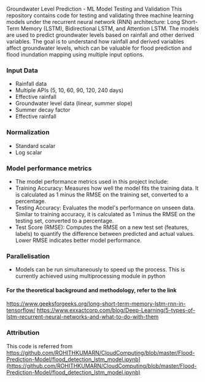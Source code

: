 Groundwater Level Prediction - ML Model Testing and Validation 
This repository contains code for testing and validating three machine learning models under the recurrent neural network (RNN) architecture: Long Short-Term Memory (LSTM), Bidirectional LSTM, and Attention LSTM. The models are used to predict groundwater levels based on rainfall and other derived variables. The goal is to understand how rainfall and derived variables  affect groundwater levels, which can be valuable for flood prediction and flood inundation mapping using multiple input options.

### Input Data
+ Rainfall data
+ Multiple APIs (5, 10, 60, 90, 120, 240 days)
+ Effective rainfall
+ Groundwater level data (linear, summer slope)
+ Summer decay factor
+ Effective rainfall

### Normalization
+ Standard scalar
+ Log scalar

### Model performance metrics
+ The model performance metrics used in this project include:
+ Training Accuracy: Measures how well the model fits the training data. It is calculated as 1 minus the RMSE on the training set, converted to a percentage.
+ Testing Accuracy: Evaluates the model's performance on unseen data. Similar to training accuracy, it is calculated as 1 minus the RMSE on the testing set, converted to a percentage.
+ Test Score (RMSE): Computes the RMSE on a new test set (features, labels) to quantify the difference between predicted and actual values. Lower RMSE indicates better model performance.

### Parallelisation
+ Models can be run simultaneously to speed up the process. This is  currently achieved using multiprocessing module in python

#### For the theoretical background and methodology, refer to the link
https://www.geeksforgeeks.org/long-short-term-memory-lstm-rnn-in-tensorflow/
https://www.exxactcorp.com/blog/Deep-Learning/5-types-of-lstm-recurrent-neural-networks-and-what-to-do-with-them

### Attribution
This code is referred from
https://github.com/ROHITHKUMARN/CloudComputing/blob/master/Flood-Prediction-Model/flood_detection_lstm_model.ipynb](https://github.com/ROHITHKUMARN/CloudComputing/blob/master/Flood-Prediction-Model/flood_detection_lstm_model.ipynb)

